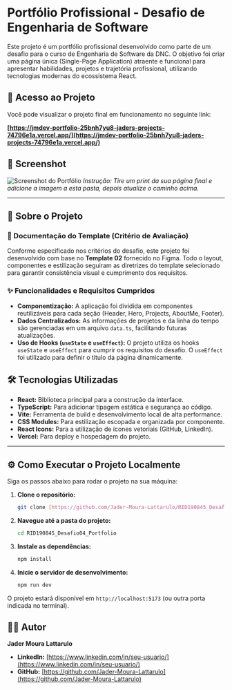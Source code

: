 # Portfólio Profissional - Desafio de Engenharia de Software

Este projeto é um portfólio profissional desenvolvido como parte de um desafio para o curso de Engenharia de Software da DNC. O objetivo foi criar uma página única (Single-Page Application) atraente e funcional para apresentar habilidades, projetos e trajetória profissional, utilizando tecnologias modernas do ecossistema React.

## 🚀 Acesso ao Projeto

Você pode visualizar o projeto final em funcionamento no seguinte link:

**[https://jmdev-portfolio-25bnh7yu8-jaders-projects-74796e1a.vercel.app/](https://jmdev-portfolio-25bnh7yu8-jaders-projects-74796e1a.vercel.app/)**

## 📸 Screenshot

![Screenshot do Portfólio](caminho/para/seu/screenshot.png)
*Instrução: Tire um print da sua página final e adicione a imagem a esta pasta, depois atualize o caminho acima.*

---

## 📖 Sobre o Projeto

### 📝 Documentação do Template (Critério de Avaliação)

Conforme especificado nos critérios do desafio, este projeto foi desenvolvido com base no **Template 02** fornecido no Figma. Todo o layout, componentes e estilização seguiram as diretrizes do template selecionado para garantir consistência visual e cumprimento dos requisitos.

### ✨ Funcionalidades e Requisitos Cumpridos

- **Componentização:** A aplicação foi dividida em componentes reutilizáveis para cada seção (Header, Hero, Projects, AboutMe, Footer).
- **Dados Centralizados:** As informações de projetos e da linha do tempo são gerenciadas em um arquivo `data.ts`, facilitando futuras atualizações.
- **Uso de Hooks (`useState` e `useEffect`):** O projeto utiliza os hooks `useState` e `useEffect` para cumprir os requisitos do desafio. O `useEffect` foi utilizado para definir o título da página dinamicamente.

## 🛠️ Tecnologias Utilizadas

- **React:** Biblioteca principal para a construção da interface.
- **TypeScript:** Para adicionar tipagem estática e segurança ao código.
- **Vite:** Ferramenta de build e desenvolvimento local de alta performance.
- **CSS Modules:** Para estilização escopada e organizada por componente.
- **React Icons:** Para a utilização de ícones vetoriais (GitHub, LinkedIn).
- **Vercel:** Para deploy e hospedagem do projeto.

---

## ⚙️ Como Executar o Projeto Localmente

Siga os passos abaixo para rodar o projeto na sua máquina:

1.  **Clone o repositório:**
    ```bash
    git clone [https://github.com/Jader-Moura-Lattarulo/RID190845_Desafio04_Portfolio.git](https://github.com/Jader-Moura-Lattarulo/RID190845_Desafio04_Portfolio.git)
    ```
2.  **Navegue até a pasta do projeto:**
    ```bash
    cd RID190845_Desafio04_Portfolio
    ```
3.  **Instale as dependências:**
    ```bash
    npm install
    ```
4.  **Inicie o servidor de desenvolvimento:**
    ```bash
    npm run dev
    ```
O projeto estará disponível em `http://localhost:5173` (ou outra porta indicada no terminal).

## 👨‍💻 Autor

**Jader Moura Lattarulo**

- **LinkedIn:** [https://www.linkedin.com/in/seu-usuario/](https://www.linkedin.com/in/seu-usuario/)
- **GitHub:** [https://github.com/Jader-Moura-Lattarulo](https://github.com/Jader-Moura-Lattarulo)